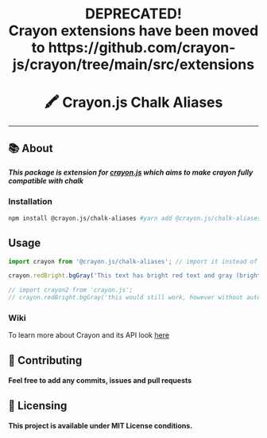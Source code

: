 <!-- @deprecated Extensions have been moved to https://github.com/crayon-js/crayon/tree/main/src/extensions -->

<h1 align="center">DEPRECATED! <br/> Crayon extensions have been moved to https://github.com/crayon-js/crayon/tree/main/src/extensions</h1>

<h1 align="center"><b>🖍️ Crayon.js Chalk Aliases</b></h1>
<hr />

## :books: About
##### This package is extension for [crayon.js](https://github.com/crayon-js/crayon) which aims to make crayon fully compatible with chalk

### Installation
```bash
npm install @crayon.js/chalk-aliases #yarn add @crayon.js/chalk-aliases
```

## Usage
```ts
import crayon from '@crayon.js/chalk-aliases'; // import it instead of crayon.js

crayon.redBright.bgGray('This text has bright red text and gray (bright black) background!')

// import crayon2 from 'crayon.js';
// crayon.redBright.bgGray('this would still work, however without autocompletion')
```
### Wiki
To learn more about Crayon and its API look [here](https://github.com/crayon-js/crayon/wiki)

## :handshake: Contributing
#### Feel free to add any commits, issues and pull requests

## :memo: Licensing
#### This project is available under MIT License conditions.
